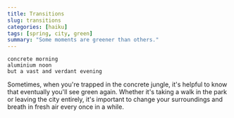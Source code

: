 ```yaml
---
title: Transitions
slug: transitions
categories: [haiku]
tags: [spring, city, green]
summary: "Some moments are greener than others."
---
```


```
concrete morning
aluminium noon
but a vast and verdant evening
```

Sometimes, when you're trapped in the concrete jungle, it's helpful to know that eventually you'll see green again.
Whether it's taking a walk in the park or leaving the city entirely, it's important to change your surroundings and breath in fresh air every once in a while.
